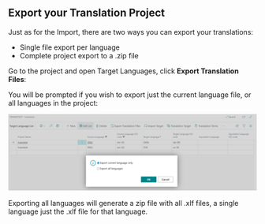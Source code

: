 ## Export your Translation Project

Just as for the Import, there are two ways you can export your translations: 

- Single file export per language
- Complete project export to a .zip file

Go to the project and open Target Languages, click **Export Translation Files**: 

You will be prompted if you wish to export just the current language file, or all languages in the project: 

![Export](/.assets/export-translations.png)

Exporting all languages will generate a zip file with all .xlf files, a single language just the .xlf file for that language.

